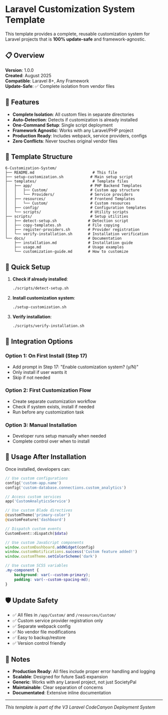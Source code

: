 # Laravel Customization System Template

This template provides a complete, reusable customization system for Laravel projects that is **100% update-safe** and framework-agnostic.

## 📋 Overview

**Version**: 1.0.0  
**Created**: August 2025  
**Compatible**: Laravel 8+, Any Framework  
**Update-Safe**: ✅ Complete isolation from vendor files

## 🎯 Features

- **Complete Isolation**: All custom files in separate directories
- **Auto-Detection**: Detects if customization is already installed
- **One-Command Setup**: Single script deployment
- **Framework Agnostic**: Works with any Laravel/PHP project
- **Production Ready**: Includes webpack, service providers, configs
- **Zero Conflicts**: Never touches original vendor files

## 📁 Template Structure

```
6-Customization-System/
├── README.md                          # This file
├── setup-customization.sh            # Main setup script
├── templates/                         # Template files
│   ├── app/                          # PHP Backend Templates
│   │   ├── Custom/                   # Custom app structure
│   │   └── Providers/                # Service providers
│   ├── resources/                    # Frontend Templates
│   │   └── Custom/                   # Custom resources
│   ├── config/                       # Configuration templates
│   └── scripts/                      # Utility scripts
├── scripts/                          # Setup utilities
│   ├── detect-setup.sh              # Detection script
│   ├── copy-templates.sh            # File copying
│   ├── register-providers.sh        # Provider registration
│   └── verify-installation.sh       # Installation verification
└── docs/                            # Documentation
    ├── installation.md              # Installation guide
    ├── usage.md                     # Usage examples
    └── customization-guide.md       # How to customize
```

## 🚀 Quick Setup

1. **Check if already installed**:
   ```bash
   ./scripts/detect-setup.sh
   ```

2. **Install customization system**:
   ```bash
   ./setup-customization.sh
   ```

3. **Verify installation**:
   ```bash
   ./scripts/verify-installation.sh
   ```

## 🔧 Integration Options

### Option 1: On First Install (Step 17)
- Add prompt in Step 17: "Enable customization system? (y/N)"
- Only install if user wants it
- Skip if not needed

### Option 2: First Customization Flow
- Create separate customization workflow
- Check if system exists, install if needed
- Run before any customization task

### Option 3: Manual Installation
- Developer runs setup manually when needed
- Complete control over when to install

## 📖 Usage After Installation

Once installed, developers can:

```php
// Use custom configurations
config('custom-app.name')
config('custom-database.connections.custom_analytics')

// Access custom services
app('CustomAnalyticsService')

// Use custom Blade directives
@customTheme('primary-color')
@customFeature('dashboard')

// Dispatch custom events
CustomEvent::dispatch($data)
```

```javascript
// Use custom JavaScript components
window.customDashboard.addWidget(config)
window.customNotifications.success('Custom feature added!')
window.customTheme.setColorScheme('dark')
```

```scss
// Use custom SCSS variables
.my-component {
    background: var(--custom-primary);
    padding: var(--custom-spacing-md);
}
```

## 🛡️ Update Safety

- ✅ All files in `/app/Custom/` and `/resources/Custom/`
- ✅ Custom service provider registration only
- ✅ Separate webpack config
- ✅ No vendor file modifications
- ✅ Easy to backup/restore
- ✅ Version control friendly

## 📝 Notes

- **Production Ready**: All files include proper error handling and logging
- **Scalable**: Designed for future SaaS expansion
- **Generic**: Works with any Laravel project, not just SocietyPal
- **Maintainable**: Clear separation of concerns
- **Documentated**: Extensive inline documentation

---

*This template is part of the V3 Laravel CodeCanyon Deployment System*